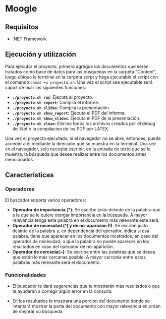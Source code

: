 # Moogle

## Requisitos

- .NET Framework

## Ejecución y utilización

Para ejecutar el proyecto, primero agregue los documentos que serán tratados como base de datos para las búsquedas en la carpeta "Content", luego ubique la terminal en la carpeta scrpt y haga ejecutable el script con el comando `chmod +x proyecto.sh`. Una vez el script sea ejecutable será capaz de usar las siguientes funciones:

- **`./proyecto.sh run`**: Ejecuta el proyecto.
- **`./proyecto.sh report`**: Compila el informe.
- **`./proyecto.sh slides`**: Compila la presentación.
- **`./proyecto.sh show_report`**: Ejecuta el PDF del informe.
- **`./proyecto.sh show_slides`**: Ejecuta el PDF de la presentación.
- **`./proyecto.sh clean`**: Elimina todos los archivos creados por el debug de .Net o la compilacion de los PDF por LATEX.

Una vez el proyecto ejecutado, si el navegador no se abre, entonces, puede acceder a él mediante la dirección que se muestra en la terminal. Una vez en el navegador, solo necesita escribir, en la entrada de texto que se le muestra, la búsqueda que desee realizar entre los documentos antes mencionados.

## Características

### Operadores

El buscador soporta varios operadores:

- **Operador de importancia (*)**:
Se escribe justo delante de la palabra que a la que se le quiere otorgar importancia en la búsqueda. A mayor relevancia tenga esta palabra en el documento más relevante este será.
- **Operador de necesidad (^) y de no-aparición (!)**:
Se escribe justo delante de la palabra y, en dependencia del operador, indica si esa palabra, tiene que aparecer en los documentos mostrados, en caso del operador de necesidad, o que la palabra no puede aparecer en los resultados en caso del operador de no-aparición.
- **Operador de cercanía(~)**:
Se escribe entre las palabras que se desea que estén lo más cercanas posible. A mayor cercanía entre estas palabras más relevante será el documento.

### Funcionalidades

- El buscador te dará sugerencias que te mostrarán más resultados o que te ayudarán a corregir algún error en la consulta.

- En los resultados te mostrará una porción del documento donde se intentará mostrar la parte del documento con mayor relevancia en orden de mejorar su búsqueda
